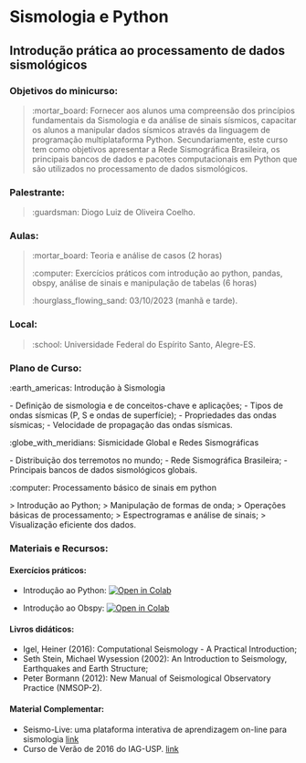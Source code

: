 # Sismologia e Python
## Introdução prática ao processamento de dados sismológicos 

### Objetivos do minicurso:
> <p> :mortar_board: Fornecer aos alunos uma compreensão dos princípios fundamentais da Sismologia e da análise de sinais sísmicos, capacitar os alunos a manipular dados sísmicos através da linguagem de programação multiplataforma Python. Secundariamente, este curso tem como objetivos apresentar a Rede Sismográfica Brasileira, os principais bancos de dados e pacotes computacionais em Python que são utilizados no processamento de dados sismológicos.</p>

### Palestrante:
> <p> :guardsman: Diogo Luiz de Oliveira Coelho.</p>

### Aulas:
> <p> :mortar_board: Teoria e análise de casos (2 horas) </p>
> <p> :computer: Exercícios práticos com introdução ao python, pandas, obspy, análise de sinais e manipulação de tabelas (6 horas) </p>
> <p> :hourglass_flowing_sand: 03/10/2023 (manhã e tarde). </p>

### Local:
> <p> :school: Universidade Federal do Espírito Santo, Alegre-ES. </p>

### Plano de Curso:
<p> :earth_americas: Introdução à Sismologia </p>
 - Definição de sismologia e de conceitos-chave e aplicações;
 - Tipos de ondas sísmicas (P, S e ondas de superfície);
 - Propriedades das ondas sísmicas;
 - Velocidade de propagação das ondas sísmicas.

<p> :globe_with_meridians: Sismicidade Global e Redes Sismográficas </p>
 - Distribuição dos terremotos no mundo;
 - Rede Sismográfica Brasileira;
 - Principais bancos de dados sismológicos globais.

<p> :computer: Processamento básico de sinais em python </p>
> Introdução ao Python;
> Manipulação de formas de onda;
> Operações básicas de processamento;
> Espectrogramas e análise de sinais;
> Visualização eficiente dos dados.


### Materiais e Recursos:

#### Exercícios práticos:

-  Introdução ao Python:
<a href="https://colab.research.google.com/drive/1SEMppCCf4vN1NVXEUUN_6oqihktSG9nz?usp=sharing" target="_parent"><img src="https://colab.research.google.com/assets/colab-badge.svg" alt="Open in Colab"/></a>

-  Introdução ao Obspy:
<a href="https://drive.google.com/file/d/1yK35FqNoJcxAG8v_1q0ji1bcVUtLNdR7/view?usp=sharing" target="_parent"><img src="https://colab.research.google.com/assets/colab-badge.svg" alt="Open in Colab"/></a>

#### Livros didáticos:
- Igel, Heiner (2016): Computational Seismology - A Practical Introduction;
- Seth Stein, Michael Wysession (2002): An Introduction to Seismology, Earthquakes and Earth Structure;
- Peter Bormann (2012): New Manual of Seismological Observatory Practice (NMSOP-2).

#### Material Complementar:
- Seismo-Live:  uma plataforma interativa de aprendizagem on-line para sismologia [link](https://seismo-live.github.io/tree/index.html)
- Curso de Verão de 2016 do IAG-USP. [link](https://github.com/leouieda/verao2016/blob/master/)